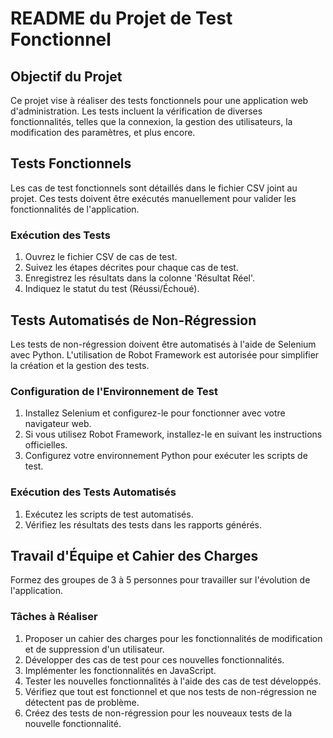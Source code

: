 # README du Projet de Test Fonctionnel

## Objectif du Projet
Ce projet vise à réaliser des tests fonctionnels pour une application web d'administration. Les tests incluent la vérification de diverses fonctionnalités, telles que la connexion, la gestion des utilisateurs, la modification des paramètres, et plus encore.

## Tests Fonctionnels
Les cas de test fonctionnels sont détaillés dans le fichier CSV joint au projet. Ces tests doivent être exécutés manuellement pour valider les fonctionnalités de l'application.

### Exécution des Tests
1. Ouvrez le fichier CSV de cas de test.
2. Suivez les étapes décrites pour chaque cas de test.
3. Enregistrez les résultats dans la colonne 'Résultat Réel'.
4. Indiquez le statut du test (Réussi/Échoué).

## Tests Automatisés de Non-Régression
Les tests de non-régression doivent être automatisés à l'aide de Selenium avec Python. L'utilisation de Robot Framework est autorisée pour simplifier la création et la gestion des tests.

### Configuration de l'Environnement de Test
1. Installez Selenium et configurez-le pour fonctionner avec votre navigateur web.
2. Si vous utilisez Robot Framework, installez-le en suivant les instructions officielles.
3. Configurez votre environnement Python pour exécuter les scripts de test.

### Exécution des Tests Automatisés
1. Exécutez les scripts de test automatisés.
2. Vérifiez les résultats des tests dans les rapports générés.

## Travail d'Équipe et Cahier des Charges
Formez des groupes de 3 à 5 personnes pour travailler sur l'évolution de l'application.

### Tâches à Réaliser
1. Proposer un cahier des charges pour les fonctionnalités de modification et de suppression d'un utilisateur.
2. Développer des cas de test pour ces nouvelles fonctionnalités.
3. Implémenter les fonctionnalités en JavaScript.
4. Tester les nouvelles fonctionnalités à l'aide des cas de test développés.
5. Vérifiez que tout est fonctionnel et que nos tests de non-régression ne détectent pas de problème.
6. Créez des tests de non-régression pour les nouveaux tests de la nouvelle fonctionnalité.
